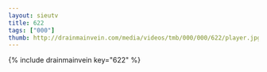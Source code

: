 ```yaml
--- 
layout: sieutv
title: 622
tags: ["000"]
thumb: http://drainmainvein.com/media/videos/tmb/000/000/622/player.jpg
---
```

{% include drainmainvein key="622" %} 
